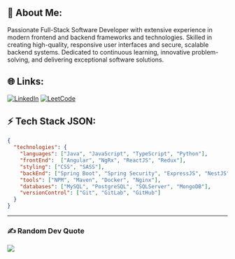 ## 💫 About Me:

Passionate Full-Stack Software Developer with extensive experience in modern frontend and backend frameworks and technologies. Skilled in creating high-quality, responsive user interfaces and secure, scalable backend systems. Dedicated to continuous learning, innovative problem-solving, and delivering exceptional software solutions.

## 🌐 Links:

[![LinkedIn](https://img.shields.io/badge/LinkedIn-0A66C2.svg?logo=linkedin&logoColor=white)](https://www.linkedin.com/in/majdselmi/)
[![LeetCode](https://img.shields.io/badge/Leetcode-FFA116.svg?logo=leetcode&logoColor=white)](https://leetcode.com/majd-selmi/)

## ⚡️ Tech Stack JSON:

```json
{
  "technologies": {
    "languages": ["Java", "JavaScript", "TypeScript", "Python"],
    "frontEnd":  ["Angular", "NgRx", "ReactJS", "Redux"],
    "styling": ["CSS", "SASS"],
    "backEnd": ["Spring Boot", "Spring Security", "ExpressJS", "NestJS", "Flask"],
    "tools": ["NPM", "Maven", "Docker", "Nginx"],
    "databases": ["MySQL", "PostgreSQL", "SQLServer", "MongoDB"],
    "versionControl": ["Git", "GitLab", "GitHub"]
  }
}
```

---

### ✍️ Random Dev Quote

![](https://quotes-github-readme.vercel.app/api?type=horizontal&theme=radical)
